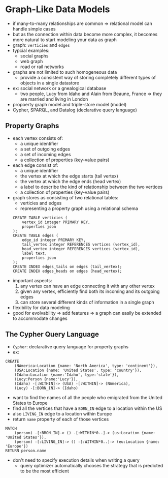 # Graph-Like Data Models
- if many-to-many relationships are common => relational model can handle simple cases
- but as the connection within data become more complex, it becomes more natural to start modeling your data as graph
- graph: `verticies` and `edges`
- typcial examples: 
    - social graphs
    - web graph
    - road or rail networks
- graphs are not limited to such homogeneous data
    - provide a consistent way of storing completely different types of objects in a single datastore
- ex: social network or a gnealogical database
    - two people, Lucy from Idaho and Alain from Beaune, France => they are married and living in London
- propoerty graph model and triple-store model (model)
- Cypher, SPARQL, and Datalog (declarative query language)

## Property Graphs
- each vertex consists of:
    - a unique identifier
    - a set of outgoing edges
    - a set of incoming edges
    - a collection of properties (key-value pairs)
- each edge consist of:
    - a unique identifier
    - the vertex at which the edge starts (tail vertex)
    - the vertex at which the edge ends (head vertex)
    - a label to describe the kind of relationship between the two vertices
    - a collection of properties (key-value pairs)
- graph stores as consisting of two relational tables:
    - verticies and edges
    - representing a property graph using a relational schema
    ```
    CREATE TABLE verticies (
        vertex_id integer PRIMARY KEY,
        properties json
    );
    CREATE TABLE edges (
        edge_id integer PRIMARY KEY,
        tail_vertex integer REFERENCES vertices (vertex_id),
        head_vertex integer REFERENCES vertices (vertex_id),
        label text,
        properties json
    );
    CREATE INDEX edges_tails on edges (tail_vertex);
    CREATE INDEX edges_heads on edges (head_vertex);
    ```
- important aspects:
    1. any vertex can have an edge connecting it with any other vertex
    2. given any vertex, efficiently find both its incoming and its outgoing edges
    3. can store several different kinds of information in a single graph 
- flexibility for data modeling
- good for evolvability => add features => a graph can easily be extended to accommodate changes

## The Cypher Query Language
- `Cypher`: declarative query language for property graphs
- ex:
```
CREATE
    (NAmerica:Location {name: 'North America', type: 'continent'}),
    (USA:Location {name: 'United States', type: 'country'}),
    (Idaho:Location {name:'Idaho', type:'state'}),
    (Lucy:Person {name:'Lucy'}),
    (Idaho) -[:WITHIN]-> (USA) -[:WITHIN]-> (NAmerica),
    (Lucy) -[:BORN_IN]-> (Idaho)
```
- want to find the names of all the people who emigrated from the United States to Europe 
- find all the vertices that have a `BORN_IN` edge to a location within the US 
- also `LIVING_IN` edge to a location within Europe
- return `name` property of each of those vertices
```
MATCH
    (person) -[:BRON_IN]-> () -[:WITHIN*0..]-> (us:Location {name: 'United States'}),
    (person) -[:LIVING_IN]-> () -[:WITHIN*0..]-> (eu:Location {name: 'Europe'})
RETURN person.name
```
- don't need to specify execution details when writing a query
    - query optimizer automatically chooses the strategy that is predicted to be the most efficient
